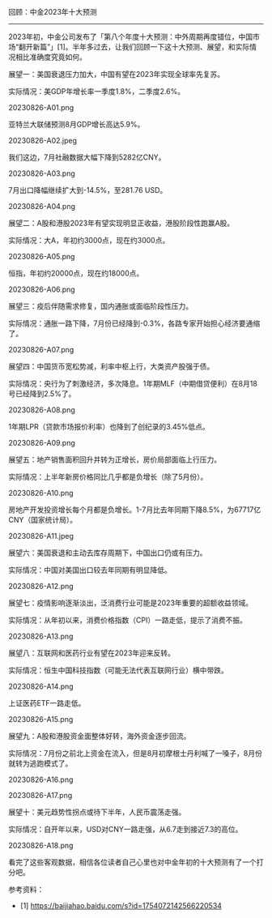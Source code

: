 
回顾：中金2023年十大预测

* * *

2023年初，中金公司发布了「第八个年度十大预测：中外周期再度错位，中国市场“翻开新篇”」[1]。半年多过去，让我们回顾一下这十大预测、展望，和实际情况相比准确度究竟如何。


展望一：美国衰退压力加大，中国有望在2023年实现全球率先复苏。

实际情况：美GDP年增长率一季度1.8%，二季度2.6%。

20230826-A01.png

亚特兰大联储预测8月GDP增长高达5.9%。

20230826-A02.jpeg

我们这边，7月社融数据大幅下降到5282亿CNY。

20230826-A03.png

7月出口降幅继续扩大到-14.5%，至281.76 USD。

20230826-A04.png


展望二：A股和港股2023年有望实现明显正收益，港股阶段性跑赢A股。

实际情况：大A，年初约3000点，现在约3000点。

20230826-A05.png

恒指，年初约20000点，现在约18000点。

20230826-A06.png


展望三：疫后伴随需求修复，国内通胀或面临阶段性压力。

实际情况：通胀一路下降，7月份已经降到-0.3%，各路专家开始担心经济要通缩了。

20230826-A07.png


展望四：中国货币宽松势减，利率中枢上行，大类资产股强于债。

实际情况：央行为了刺激经济，多次降息。1年期MLF（中期借贷便利）在8月18号已经降到2.5%了。

20230826-A08.png

1年期LPR（贷款市场报价利率）也降到了创纪录的3.45%低点。

20230826-A09.png


展望五：地产销售面积回升并转为正增长，房价局部面临上行压力。

实际情况：上半年新房价格同比几乎都是负增长（除了5月份）。

20230826-A10.png

房地产开发投资增长每个月都是负增长。1-7月比去年同期下降8.5%，为67717亿CNY（国家统计局）。

20230826-A11.jpeg


展望六：美国衰退和主动去库存周期下，中国出口仍或有压力。

实际情况：中国对美国出口较去年同期有明显降低。

20230826-A12.png


展望七：疫情影响逐渐淡出，泛消费行业可能是2023年重要的超额收益领域。

实际情况：从年初以来，消费价格指数（CPI）一路走低，提示了消费不振。

20230826-A13.png


展望八：互联网和医药行业有望在2023年迎来反转。

实际情况：恒生中国科技指数（可能无法代表互联网行业）横中带跌。

20230826-A14.png

上证医药ETF一路走低。

20230826-A15.png


展望九：A股和港股资金面整体好转，海外资金逐步回流。

实际情况：7月份之前北上资金在流入，但是8月初摩根士丹利喊了一嗓子，8月份就转为逃跑模式了。

20230826-A16.png

20230826-A17.png


展望十：美元趋势性拐点或待下半年，人民币震荡走强。

实际情况：自开年以来，USD对CNY一路走强，从6.7走到接近7.3的高位。

20230826-A18.png


看完了这些客观数据，相信各位读者自己心里也对中金年初的十大预测有了一个打分吧。

参考资料：
- [1] https://baijiahao.baidu.com/s?id=1754072142566220534

